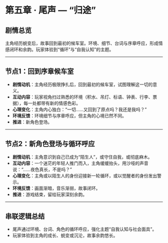 # 第五章 · 尾声 — “归途”

## 剧情总览
主角经历蜕变后，故事回到最初的候车室。环境、细节、台词与序章呼应，形成情感闭环和余韵。玩家体验到“循环”与“自我认知”的主题。

---

## 节点1：回到序章候车室
- **剧情动机**：主角经历极限挣扎后，回到最初的候车室，试图理解这一切的意义。
- **互动内容**：玩家视角扫过熟悉的环境（积水、吊灯、标语、钟表、行李、票据），每一处都带有新的情感色彩。
- **心理变化**：主角内心独白：“一切……又回到了原点吗？我还是我吗？”
- **环境反馈**：环境细节与序章呼应，但主角的心境已然不同。
- **推进**：新角色登场。

---

## 节点2：新角色登场与循环呼应
- **剧情动机**：主角意识到自己已成为“陌生人”，或守住自我，或彻底麻木。
- **互动内容**：一个迷茫的年轻人推门而入，主角缓缓抬头，用沙哑的声音说：“……夜色真长，不是吗？”
- **心理变化**：主角或以陌生人的身份迎接新一轮循环，或以觉醒者的身份发出警示。
- **环境反馈**：画面渐暗，音乐渐弱，故事闭环。
- **推进**：游戏结束，留给玩家深刻余韵。

---

## 串联逻辑总结
- 尾声通过环境、台词、角色的循环呼应，强化主题“自我认知与社会面具”。
- 玩家体验到主角的成长、蜕变或沉沦，故事余韵悠长。

